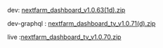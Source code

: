 dev: [nextfarm_dashboard_v1.0.63(1d).zip](https://github.com/user-attachments/files/17675247/nextfarm_dashboard_v1.0.63.1d.zip)







dev-graphql :
[nextfarm_dashboard_tv_v1.0.71(d).zip](https://github.com/user-attachments/files/17835554/nextfarm_dashboard_tv_v1.0.71.d.zip)

live :[nextfarm_dashboard_tv_v1.0.70.zip](https://github.com/user-attachments/files/17835547/nextfarm_dashboard_tv_v1.0.70.zip)
